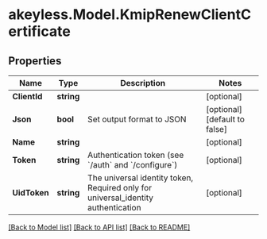 # akeyless.Model.KmipRenewClientCertificate

## Properties

Name | Type | Description | Notes
------------ | ------------- | ------------- | -------------
**ClientId** | **string** |  | [optional] 
**Json** | **bool** | Set output format to JSON | [optional] [default to false]
**Name** | **string** |  | [optional] 
**Token** | **string** | Authentication token (see &#x60;/auth&#x60; and &#x60;/configure&#x60;) | [optional] 
**UidToken** | **string** | The universal identity token, Required only for universal_identity authentication | [optional] 

[[Back to Model list]](../README.md#documentation-for-models) [[Back to API list]](../README.md#documentation-for-api-endpoints) [[Back to README]](../README.md)

